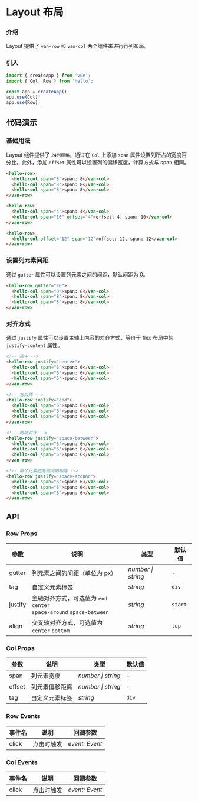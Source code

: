 # Layout 布局

### 介绍

Layout 提供了 `van-row` 和 `van-col` 两个组件来进行行列布局。

### 引入

```js
import { createApp } from 'vue';
import { Col, Row } from 'hello';

const app = createApp();
app.use(Col);
app.use(Row);
```

## 代码演示

### 基础用法

Layout 组件提供了 `24列栅格`，通过在 `Col` 上添加 `span` 属性设置列所占的宽度百分比。此外，添加 `offset` 属性可以设置列的偏移宽度，计算方式与 span 相同。

```html
<hello-row>
  <hello-col span="8">span: 8</van-col>
  <hello-col span="8">span: 8</van-col>
  <hello-col span="8">span: 8</van-col>
</van-row>

<hello-row>
  <hello-col span="4">span: 4</van-col>
  <hello-col span="10" offset="4">offset: 4, span: 10</van-col>
</van-row>

<hello-row>
  <hello-col offset="12" span="12">offset: 12, span: 12</van-col>
</van-row>
```

### 设置列元素间距

通过 `gutter` 属性可以设置列元素之间的间距，默认间距为 0。

```html
<hello-row gutter="20">
  <hello-col span="8">span: 8</van-col>
  <hello-col span="8">span: 8</van-col>
  <hello-col span="8">span: 8</van-col>
</van-row>
```

### 对齐方式

通过 `justify` 属性可以设置主轴上内容的对齐方式，等价于 flex 布局中的 `justify-content` 属性。

```html
<!-- 居中 -->
<hello-row justify="center">
  <hello-col span="6">span: 6</van-col>
  <hello-col span="6">span: 6</van-col>
  <hello-col span="6">span: 6</van-col>
</van-row>

<!-- 右对齐 -->
<hello-row justify="end">
  <hello-col span="6">span: 6</van-col>
  <hello-col span="6">span: 6</van-col>
  <hello-col span="6">span: 6</van-col>
</van-row>

<!-- 两端对齐 -->
<hello-row justify="space-between">
  <hello-col span="6">span: 6</van-col>
  <hello-col span="6">span: 6</van-col>
  <hello-col span="6">span: 6</van-col>
</van-row>

<!-- 每个元素的两侧间隔相等 -->
<hello-row justify="space-around">
  <hello-col span="6">span: 6</van-col>
  <hello-col span="6">span: 6</van-col>
  <hello-col span="6">span: 6</van-col>
</van-row>
```

## API

### Row Props

| 参数 | 说明 | 类型 | 默认值 |
| --- | --- | --- | --- |
| gutter | 列元素之间的间距（单位为 px） | _number \| string_ | - |
| tag | 自定义元素标签 | _string_ | `div` |
| justify | 主轴对齐方式，可选值为 `end` `center` <br> `space-around` `space-between` | _string_ | `start` |
| align | 交叉轴对齐方式，可选值为 `center` `bottom` | _string_ | `top` |

### Col Props

| 参数   | 说明           | 类型               | 默认值 |
| ------ | -------------- | ------------------ | ------ |
| span   | 列元素宽度     | _number \| string_ | -      |
| offset | 列元素偏移距离 | _number \| string_ | -      |
| tag    | 自定义元素标签 | _string_           | `div`  |

### Row Events

| 事件名 | 说明       | 回调参数       |
| ------ | ---------- | -------------- |
| click  | 点击时触发 | _event: Event_ |

### Col Events

| 事件名 | 说明       | 回调参数       |
| ------ | ---------- | -------------- |
| click  | 点击时触发 | _event: Event_ |
